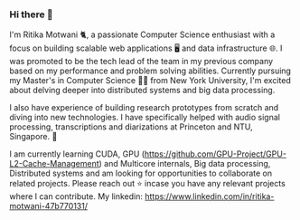 ### Hi there 👋

I'm Ritika Motwani 🐈, a passionate Computer Science enthusiast with a focus on building scalable web applications 🖥️ and data infrastructure 🌐. I was promoted to be the tech lead of the team in my previous company based on my performance and problem solving abilities. Currently pursuing my Master's in Computer Science 👩‍🎓 from New York University, I'm excited about delving deeper into distributed systems and big data processing.

I also have experience of building research prototypes from scratch and diving into new technologies. I have specifically helped with audio signal processing, transcriptions and diarizations at Princeton and NTU, Singapore. 🔭

I am currently learning CUDA, GPU (https://github.com/GPU-Project/GPU-L2-Cache-Management) and Multicore internals, Big data processing, Distributed systems and am looking for opportunities to collaborate on related projects. Please reach out ⭐ incase you have any relevant projects where I can contribute. My linkedin: https://www.linkedin.com/in/ritika-motwani-47b770131/



<!--
**ritikamotwani/ritikamotwani** is a ✨ _special_ ✨ repository because its `README.md` (this file) appears on your GitHub profile.

Here are some ideas to get you started:

- 🔭 I’m currently working on ...
- 🌱 I’m currently learning ...
- 👯 I’m looking to collaborate on ...
- 🤔 I’m looking for help with ...
- 💬 Ask me about ...
- 📫 How to reach me: ...
- 😄 Pronouns: ...
- ⚡ Fun fact: ...
-->
